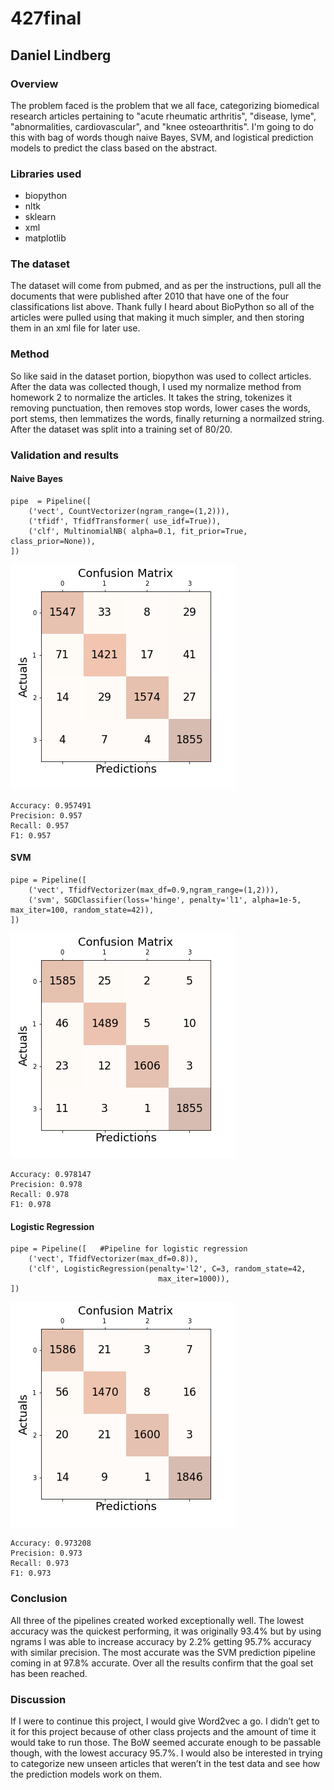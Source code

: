# 427final
## Daniel Lindberg

### Overview
The problem faced is the problem that we all face, categorizing biomedical research articles pertaining to "acute rheumatic arthritis", "disease, lyme", "abnormalities, cardiovascular", and "knee osteoarthritis". I'm going to do this with bag of words though naive Bayes, SVM, and logistical prediction models to predict the class based on the abstract.

### Libraries used
- biopython
- nltk
- sklearn
- xml
- matplotlib

### The dataset
The dataset will come from pubmed, and as per the instructions, pull all the documents that were published after 2010 that have one of the four classifications list above. Thank fully I heard about BioPython so all of the articles were pulled using that making it much simpler, and then storing them in an xml file for later use.

### Method
So like said in the dataset portion, biopython was used to collect articles. After the data was collected though, I used my normalize method from homework 2 to normalize the articles. It takes the string, tokenizes it removing punctuation, then removes stop words, lower cases the words, port stems, then lemmatizes the words, finally returning a normailzed string. After the dataset was split into a training set of 80/20.
### Validation and results
#### Naive Bayes
```
pipe  = Pipeline([
    ('vect', CountVectorizer(ngram_range=(1,2))),
    ('tfidf', TfidfTransformer( use_idf=True)),
    ('clf', MultinomialNB( alpha=0.1, fit_prior=True, class_prior=None)),
])
```
![plot](/confusion_matrix_Bayes.png)
```
Accuracy: 0.957491
Precision: 0.957
Recall: 0.957
F1: 0.957
```
#### SVM
```
pipe = Pipeline([
    ('vect', TfidfVectorizer(max_df=0.9,ngram_range=(1,2))),
    ('svm', SGDClassifier(loss='hinge', penalty='l1', alpha=1e-5, max_iter=100, random_state=42)),
])
```
![plot](/confusion_matrix_SVM.png)
```
Accuracy: 0.978147
Precision: 0.978
Recall: 0.978
F1: 0.978
```
#### Logistic Regression
```
pipe = Pipeline([   #Pipeline for logistic regression
    ('vect', TfidfVectorizer(max_df=0.8)),
    ('clf', LogisticRegression(penalty='l2', C=3, random_state=42,
                                 max_iter=1000)),
])
```
![plot](/confusion_matrix_LR.png)
```
Accuracy: 0.973208
Precision: 0.973
Recall: 0.973
F1: 0.973
```
### Conclusion
All three of the pipelines created worked exceptionally well. The lowest accuracy was the quickest performing, it was originally 93.4% but by using ngrams I was able to increase accuracy by 2.2% getting 95.7% accuracy with similar precision. The most accurate was the SVM prediction pipeline coming in at 97.8% accurate. Over all the results confirm that the goal set has been reached.

### Discussion
If I were to continue this project, I would give Word2vec a go. I didn’t get to it for this project because of other class projects and the amount of time it would take to run those. The BoW seemed accurate enough to be passable though, with the lowest accuracy 95.7%. I would also be interested in trying to categorize new unseen articles that weren’t in the test data and see how the prediction models work on them.
